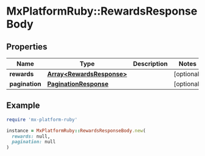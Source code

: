 # MxPlatformRuby::RewardsResponseBody

## Properties

| Name | Type | Description | Notes |
| ---- | ---- | ----------- | ----- |
| **rewards** | [**Array&lt;RewardsResponse&gt;**](RewardsResponse.md) |  | [optional] |
| **pagination** | [**PaginationResponse**](PaginationResponse.md) |  | [optional] |

## Example

```ruby
require 'mx-platform-ruby'

instance = MxPlatformRuby::RewardsResponseBody.new(
  rewards: null,
  pagination: null
)
```

